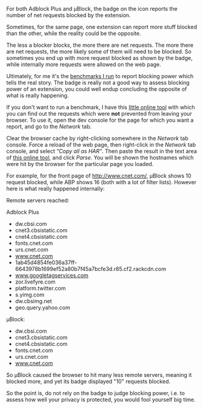 For both Adblock Plus and µBlock, the badge on the icon reports the number of net requests blocked by the extension.

Sometimes, for the same page, one extension can report more stuff blocked than the other, while the reality could be the opposite.

The less a blocker blocks, the more there are net requests. The more there are net requests, the more likely some of them will need to be blocked. So sometimes you end up with more request blocked as shown by the badge, while internally more requests were allowed on the web page.

Ultimately, for me it's the [benchmarks I run](/gorhill/uBlock/wiki/%C2%B5Block-vs.-others:-Blocking-ads,-trackers,-malwares) to report blocking power which tells the real story. The badge is really not a good way to assess blocking power of an extension, you could well endup concluding the opposite of what is really happening.

If you don't want to run a benchmark, I have this [little online tool](http://raymondhill.net/httpsb/har-parser.html) with which you can find out the requests which were **not** prevented from leaving your browser. To use it, open the dev console for the page for which you want a report, and go to the _Network_ tab.

Clear the browser cache by right-clicking somewhere in the _Network_ tab console. Force a reload of the web page, then right-click in the _Network_ tab console, and select _"Copy all as HAR"_. Then paste the result in the text area of [this online tool](http://raymondhill.net/httpsb/har-parser.html), and click _Parse_. You will be shown the hostnames which were hit by the browser for the particular page you loaded.

For example, for the front page of <http://www.cnet.com/>, µBlock shows 10 request blocked, while ABP shows 16 (both with a lot of filter lists). However here is what really happened internally:

Remote servers reached:

Adblock Plus
- dw.cbsi.com
- cnet3.cbsistatic.com
- cnet4.cbsistatic.com
- fonts.cnet.com
- urs.cnet.com
- www.cnet.com
- 1ab45d4854fe036a37ff-6643978b1699ef52a80b7f45a7bcfe3d.r85.cf2.rackcdn.com
- www.googletagservices.com
- zor.livefyre.com
- platform.twitter.com
- s.yimg.com
- dw.cbsimg.net
- geo.query.yahoo.com

µBlock:
- dw.cbsi.com
- cnet3.cbsistatic.com
- cnet4.cbsistatic.com
- fonts.cnet.com
- urs.cnet.com
- www.cnet.com

So µBlock caused the browser to hit many less remote servers, meaning it blocked more, and yet its badge displayed "10" requests blocked.

So the point is, do not rely on the badge to judge blocking power, i.e. to assess how well your privacy is protected, you would fool yourself big time.